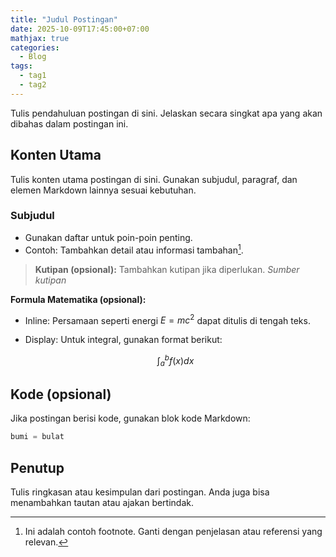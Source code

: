 ```yaml
---
title: "Judul Postingan"
date: 2025-10-09T17:45:00+07:00
mathjax: true
categories:
  - Blog
tags:
  - tag1
  - tag2
---
```


Tulis pendahuluan postingan di sini. Jelaskan secara singkat apa yang akan dibahas dalam postingan ini.

## Konten Utama

Tulis konten utama postingan di sini. Gunakan subjudul, paragraf, dan elemen Markdown lainnya sesuai kebutuhan.

### Subjudul

- Gunakan daftar untuk poin-poin penting.
- Contoh: Tambahkan detail atau informasi tambahan[^1].

> **Kutipan (opsional):** Tambahkan kutipan jika diperlukan.
> <cite>Sumber kutipan</cite>

**Formula Matematika (opsional):**

- Inline: Persamaan seperti energi $E=mc^2$ dapat ditulis di tengah teks.

- Display: Untuk integral, gunakan format berikut:
  
  $$
  \int_a^b f(x)dx
  $$

## Kode (opsional)

Jika postingan berisi kode, gunakan blok kode Markdown:

```python
bumi = bulat
```

## Penutup

Tulis ringkasan atau kesimpulan dari postingan. Anda juga bisa menambahkan tautan atau ajakan bertindak.

[^1]: Ini adalah contoh footnote. Ganti dengan penjelasan atau referensi yang relevan.
